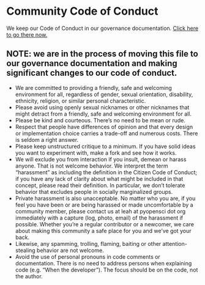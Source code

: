 # Community Code of Conduct

We keep our Code of Conduct in our governance documentation. [Click here to 
go there now.](https://www.pyopensci.org/governance/code-of-conduct)  


## NOTE: we are in the process of moving this file to our governance documentation and making significant changes to our code of conduct. 


- We are committed to providing a friendly, safe and welcoming environment for all, regardless of gender, sexual orientation, disability, ethnicity, religion, or similar personal characteristic.
- Please avoid using openly sexual nicknames or other nicknames that might detract from a friendly, safe and welcoming environment for all.
- Please be kind and courteous. There’s no need to be mean or rude.
- Respect that people have differences of opinion and that every design or implementation choice carries a trade-off and numerous costs. There is seldom a right answer.
- Please keep unstructured critique to a minimum. If you have solid ideas you want to experiment with, make a fork and see how it works.
- We will exclude you from interaction if you insult, demean or harass anyone. That is not welcome behavior. We interpret the term “harassment” as including the definition in the Citizen Code of Conduct; if you have any lack of clarity about what might be included in that concept, please read their definition. In particular, we don’t tolerate behavior that excludes people in socially marginalized groups.
- Private harassment is also unacceptable. No matter who you are, if you feel you have been or are being harassed or made uncomfortable by a community member, please contact us at leah at pyopensci dot org immediately with a capture (log, photo, email) of the harassment if possible. Whether you’re a regular contributor or a newcomer, we care about making this community a safe place for you and we’ve got your back.
- Likewise, any spamming, trolling, flaming, baiting or other attention-stealing behavior are not welcome.
- Avoid the use of personal pronouns in code comments or documentation. There is no need to address persons when explaining code (e.g. “When the developer”). The focus should be on the code, not the author.
